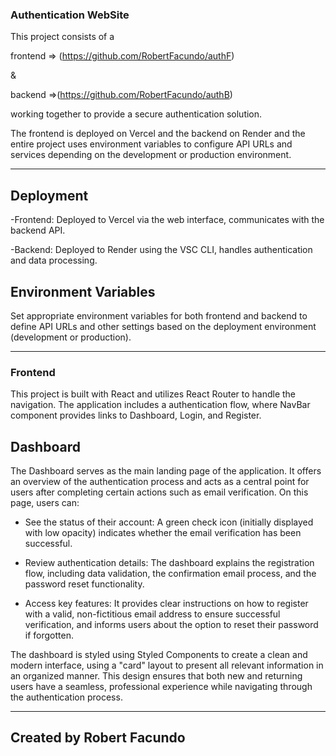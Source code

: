 ### Authentication WebSite

This project consists of a 

frontend => (https://github.com/RobertFacundo/authF) 

&

backend =>(https://github.com/RobertFacundo/authB) 

working together to provide a secure authentication solution. 

The frontend is deployed on Vercel and the backend on Render and the entire project uses environment variables to configure API URLs and services depending on the development or production environment.

---

## Deployment
-Frontend: Deployed to Vercel via the web interface, communicates with the backend API.

-Backend: Deployed to Render using the VSC CLI, handles authentication and data processing.

## Environment Variables
Set appropriate environment variables for both frontend and backend to define API URLs and other settings based on the deployment environment (development or production).

----

### Frontend

This project is built with React and utilizes React Router to handle the navigation. The application includes a authentication flow, where NavBar component provides links to Dashboard, Login, and Register.

## Dashboard 
The Dashboard serves as the main landing page of the application. It offers an overview of the authentication process and acts as a central point for users after completing certain actions such as email verification. On this page, users can:

- See the status of their account: A green check icon (initially displayed with low opacity) indicates whether the email verification has been successful.

- Review authentication details: The dashboard explains the registration flow, including data validation, the confirmation email process, and the password reset functionality.

- Access key features: It provides clear instructions on how to register with a valid, non-fictitious email address to ensure successful verification, and informs users about the option to reset their password if forgotten.

The dashboard is styled using Styled Components to create a clean and modern interface, using a "card" layout to present all relevant information in an organized manner. This design ensures that both new and returning users have a seamless, professional experience while navigating through the authentication process.

----
Created by Robert Facundo
--